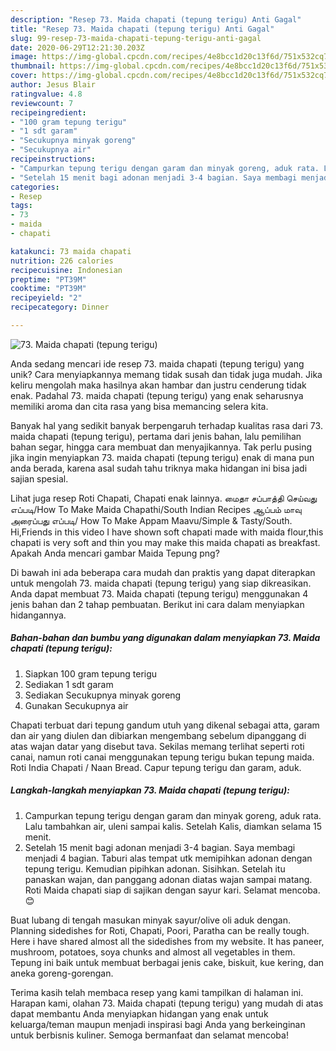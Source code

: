 ```yaml
---
description: "Resep 73. Maida chapati (tepung terigu) Anti Gagal"
title: "Resep 73. Maida chapati (tepung terigu) Anti Gagal"
slug: 99-resep-73-maida-chapati-tepung-terigu-anti-gagal
date: 2020-06-29T12:21:30.203Z
image: https://img-global.cpcdn.com/recipes/4e8bcc1d20c13f6d/751x532cq70/73-maida-chapati-tepung-terigu-foto-resep-utama.jpg
thumbnail: https://img-global.cpcdn.com/recipes/4e8bcc1d20c13f6d/751x532cq70/73-maida-chapati-tepung-terigu-foto-resep-utama.jpg
cover: https://img-global.cpcdn.com/recipes/4e8bcc1d20c13f6d/751x532cq70/73-maida-chapati-tepung-terigu-foto-resep-utama.jpg
author: Jesus Blair
ratingvalue: 4.8
reviewcount: 7
recipeingredient:
- "100 gram tepung terigu"
- "1 sdt garam"
- "Secukupnya minyak goreng"
- "Secukupnya air"
recipeinstructions:
- "Campurkan tepung terigu dengan garam dan minyak goreng, aduk rata. Lalu tambahkan air, uleni sampai kalis. Setelah Kalis, diamkan selama 15 menit."
- "Setelah 15 menit bagi adonan menjadi 3-4 bagian. Saya membagi menjadi 4 bagian. Taburi alas tempat utk memipihkan adonan dengan tepung terigu. Kemudian pipihkan adonan. Sisihkan. Setelah itu panaskan wajan, dan panggang adonan diatas wajan sampai matang. Roti Maida chapati siap di sajikan dengan sayur kari. Selamat mencoba. 😊"
categories:
- Resep
tags:
- 73
- maida
- chapati

katakunci: 73 maida chapati 
nutrition: 226 calories
recipecuisine: Indonesian
preptime: "PT39M"
cooktime: "PT39M"
recipeyield: "2"
recipecategory: Dinner

---
```



![73. Maida chapati (tepung terigu)](https://img-global.cpcdn.com/recipes/4e8bcc1d20c13f6d/751x532cq70/73-maida-chapati-tepung-terigu-foto-resep-utama.jpg)

Anda sedang mencari ide resep 73. maida chapati (tepung terigu) yang unik? Cara menyiapkannya memang tidak susah dan tidak juga mudah. Jika keliru mengolah maka hasilnya akan hambar dan justru cenderung tidak enak. Padahal 73. maida chapati (tepung terigu) yang enak seharusnya memiliki aroma dan cita rasa yang bisa memancing selera kita.

Banyak hal yang sedikit banyak berpengaruh terhadap kualitas rasa dari 73. maida chapati (tepung terigu), pertama dari jenis bahan, lalu pemilihan bahan segar, hingga cara membuat dan menyajikannya. Tak perlu pusing jika ingin menyiapkan 73. maida chapati (tepung terigu) enak di mana pun anda berada, karena asal sudah tahu triknya maka hidangan ini bisa jadi sajian spesial.

Lihat juga resep Roti Chapati, Chapati enak lainnya. மைதா சப்பாத்தி செய்வது எப்படி/How To Make Maida Chapathi/South Indian Recipes ஆப்பம் மாவு அரைப்பது எப்படி/ How To Make Appam Maavu/Simple &amp; Tasty/South. Hi,Friends in this video I have shown soft chapati made with maida flour,this chapati is very soft and thin you may make this maida chapati as breakfast. Apakah Anda mencari gambar Maida Tepung png?


Di bawah ini ada beberapa cara mudah dan praktis yang dapat diterapkan untuk mengolah 73. maida chapati (tepung terigu) yang siap dikreasikan. Anda dapat membuat 73. Maida chapati (tepung terigu) menggunakan 4 jenis bahan dan 2 tahap pembuatan. Berikut ini cara dalam menyiapkan hidangannya.

<!--inarticleads1-->

##### Bahan-bahan dan bumbu yang digunakan dalam menyiapkan 73. Maida chapati (tepung terigu):

1. Siapkan 100 gram tepung terigu
1. Sediakan 1 sdt garam
1. Sediakan Secukupnya minyak goreng
1. Gunakan Secukupnya air


Chapati terbuat dari tepung gandum utuh yang dikenal sebagai atta, garam dan air yang diulen dan dibiarkan mengembang sebelum dipanggang di atas wajan datar yang disebut tava. Sekilas memang terlihat seperti roti canai, namun roti canai menggunakan tepung terigu bukan tepung maida. Roti India Chapati / Naan Bread. Capur tepung terigu dan garam, aduk. 

<!--inarticleads2-->

##### Langkah-langkah menyiapkan 73. Maida chapati (tepung terigu):

1. Campurkan tepung terigu dengan garam dan minyak goreng, aduk rata. Lalu tambahkan air, uleni sampai kalis. Setelah Kalis, diamkan selama 15 menit.
1. Setelah 15 menit bagi adonan menjadi 3-4 bagian. Saya membagi menjadi 4 bagian. Taburi alas tempat utk memipihkan adonan dengan tepung terigu. Kemudian pipihkan adonan. Sisihkan. Setelah itu panaskan wajan, dan panggang adonan diatas wajan sampai matang. Roti Maida chapati siap di sajikan dengan sayur kari. Selamat mencoba. 😊


Buat lubang di tengah masukan minyak sayur/olive oli aduk dengan. Planning sidedishes for Roti, Chapati, Poori, Paratha can be really tough. Here i have shared almost all the sidedishes from my website. It has paneer, mushroom, potatoes, soya chunks and almost all vegetables in them. Tepung ini baik untuk membuat berbagai jenis cake, biskuit, kue kering, dan aneka goreng-gorengan. 

Terima kasih telah membaca resep yang kami tampilkan di halaman ini. Harapan kami, olahan 73. Maida chapati (tepung terigu) yang mudah di atas dapat membantu Anda menyiapkan hidangan yang enak untuk keluarga/teman maupun menjadi inspirasi bagi Anda yang berkeinginan untuk berbisnis kuliner. Semoga bermanfaat dan selamat mencoba!
